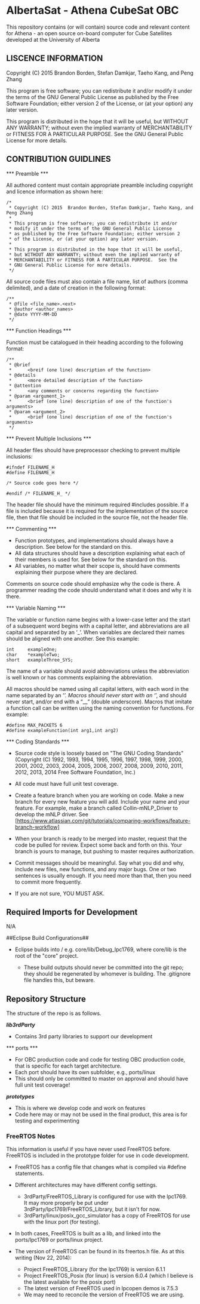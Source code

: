 # AlbertaSat - Athena CubeSat OBC #

This repository contains (or will contain) source code and relevant content for Athena - an open source on-board computer for Cube Satellites developed at the University of Alberta

## LISCENCE INFORMATION ##

Copyright (C) 2015  Brandon Borden, Stefan Damkjar, Taeho Kang, and Peng Zhang

This program is free software; you can redistribute it and/or modify it under the terms of the GNU General Public License as published by the Free Software Foundation; either version 2 of the License, or (at your option) any later version.

This program is distributed in the hope that it will be useful, but WITHOUT ANY WARRANTY; without even the implied warranty of MERCHANTABILITY or FITNESS FOR A PARTICULAR PURPOSE.  See the GNU General Public License for more details.

## CONTRIBUTION GUIDLINES ##

*** Preamble ***

All authored content must contain appropriate preamble including copyright and licence information as shown here:

    /*
     * Copyright (C) 2015  Brandon Borden, Stefan Damkjar, Taeho Kang, and Peng Zhang
     *
     * This program is free software; you can redistribute it and/or
     * modify it under the terms of the GNU General Public License
     * as published by the Free Software Foundation; either version 2
     * of the License, or (at your option) any later version.
     *
     * This program is distributed in the hope that it will be useful,
     * but WITHOUT ANY WARRANTY; without even the implied warranty of
     * MERCHANTABILITY or FITNESS FOR A PARTICULAR PURPOSE.  See the
     * GNU General Public License for more details.
     */
	 
All source code files must also contain a file name, list of authors (comma delimited), and a date of creation in the following format:

    /**
	 * @file <file_name>.<ext>
	 * @author <author_names>
	 * @date YYYY-MM-DD
	 */
	 
*** Function Headings ***

Function must be catalogued in their heading according to the following format:

	/**
	 * @brief
	 * 		<breif (one line) description of the function>
	 * @details
	 * 		<more detailed description of the function>
	 * @attention
	 * 		<any comments or concerns regarding the function>
	 * @param <argument_1>
	 * 		<brief (one line) description of one of the function's arguments>
	 * @param <argument_2>
	 * 		<brief (one line) description of one of the function's arguments>
	 */
	 
*** Prevent Multiple Inclusions ***

All header files should have preprocessor checking to prevent multiple inclusions:

	#ifndef FILENAME_H
	#define FILENAME_H

	/* Source code goes here */

	#endif /* FILENAME_H_ */

The header file should have the minimum required #includes possible. If a file is included because it is required for the implementation of the source file, then that file should be included in the source file, not the header file.

*** Commenting ***

* Function prototypes, and implementations should always have a description. See below for the standard on this.
* All data structures should have a description explaining what each of their members is used for. See below for the standard on this.
* All variables, no matter what their scope is, should have comments explaining their purpose where they are declared.

Comments on source code should emphasize why the code is there. A programmer reading the code should understand what it does and why it is there.

*** Variable Naming ***

The variable or function name begins with a lower-case letter and the start of a subsequent word begins with a capital letter, and abbreviations are all capital and separated by an ‘_’. When variables are declared their names should be aligned with one another. See this example:

    int     exampleOne;
	char    *exampleTwo;
	short   exampleThree_SYS;
	
The name of a variable should avoid abbreviations unless the abbreviation is well known or has comments explaining the abbreviation.

All macros should be named using all capital letters, with each word in the name separated by an ‘_’. Macros should never start with an ‘_’, and should never start, and/or end with a “__” (double underscore). Macros that imitate a function call can be written using the naming convention for functions. For example:

    #define MAX_PACKETS 6
	#define exampleFunction(int arg1,int arg2)

*** Coding Standards ***

* Source code style is loosely based on "The GNU Coding Standards" (Copyright (C) 1992, 1993, 1994, 1995, 1996, 1997, 1998, 1999, 2000, 2001, 2002, 2003, 2004, 2005, 2006, 2007, 2008, 2009, 2010, 2011, 2012, 2013, 2014 Free Software Foundation, Inc.)

* All code must have full unit test coverage.
* Create a feature branch when you are working on code. Make a new branch for every new feature you will add. Include your name and your 
feature. For example, make a branch called Collin-mNLP_Driver to develop the mNLP driver. See [https://www.atlassian.com/git/tutorials/comparing-workflows/feature-branch-workflow]
* When your branch is ready to be merged into master, request that the code be pulled for review.  Expect some back and forth on this. Your branch is yours to manage, but pushing to master requires authorization.
* Commit messages should be meaningful. Say what you did and why, include new files, new functions, and any major bugs. One or two sentences is usually enough. If you need more than that, then you need to commit more frequently.
* If you are not sure, YOU MUST ASK.

## Required Imports for Development ##

N/A

##Eclipse Build Configurations##
* Eclipse builds into <project root>/<Build config name> e.g. core/lib/Debug_lpc1769, where core/lib is the root of the "core" project.
    * These build outputs should never be committed into the git repo; they should be regenerated by whomever is building.  The .gitignore file handles this, but beware.

## Repository Structure ##
The structure of the repo is as follows.

***lib3rdParty***

* Contains 3rd party libraries to support our development

*** ports ***

* For OBC production code and code for testing OBC production code, that is specific for each target architecture.  
* Each port should have its own subfolder, e.g., ports/linux 
* This should only be committed to master on approval and should have full unit test coverage!

***prototypes***

* This is where we develop code and work on features
* Code here may or may not be used in the final product, this area is for testing and experimenting

### FreeRTOS Notes ###
This information is useful if you have never used FreeRTOS before. FreeRTOS is included in the prototype folder for use in 
code development.

* FreeRTOS has a config file that changes what is compiled via #define statements.   
* Different architectures may have different config settings.  
    * 3rdParty/FreeRTOS_Library is configured for use with the lpc1769.  
It may more properly be put under 3rdParty/lpc1769/FreeRTOS_Library, but it isn't for now.
    * 3rdParty/linux/posix_gcc_simulator has a copy of FreeRTOS for use with the linux port (for testing).

* In both cases, FreeRTOS is built as a lib, and linked into the ports/lpc1769 or ports/linux project.
* The version of FreeRTOS can be found in its freertos.h file.  As at this writing (Nov 22, 2014):
    * Project FreeRTOS_Library (for the lpc1769) is version 6.1.1
    * Project FreeRTOS_Posix (for linux) is version 6.0.4 (which I believe is the latest available for the posix port)
    * The latest version of FreeRTOS used in lpcopen demos is 7.5.3
    * We may need to reconcile the version of FreeRTOS we are using.